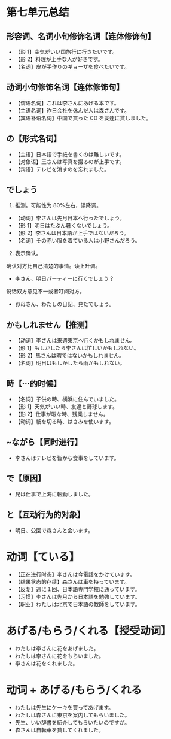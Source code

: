 # 第七单元总结

## 形容词、名词小句修饰名词【连体修饰句】

- 【形 1】空気がいい国旅行に行きたいです。
- 【形 2】料理が上手な人が好きです。
- 【名词】皮が手作りのギョーザを食べたいです。

## 动词小句修饰名词【连体修饰句】

- 【谓语名词】これは李さんにあげる本です。
- 【主语名词】昨日会社を休んだ人は森さんです。
- 【宾语补语名词】中国で買った CD を友達に貸しました。

## の【形式名词】

- 【主语】日本語で手紙を書くのは難しいです。
- 【对象语】王さんは写真を撮るのが上手です。
- 【宾语】テレビを消すのを忘れました。

## でしょう

1. 推测。可能性为 80%左右，读降调。

- 【动词】李さんは先月日本へ行ったでしょう。
- 【形 1】明日はたぶん暑くないでしょう。
- 【形 2】李さんは日本語が上手ではないだろう。
- 【名词】その赤い服を着ている人は小野さんだろう。

2. 表示确认。

确认对方比自己清楚的事情。读上升调。

- 李さん、明日パーティーに行くでしょう？

说话双方意见不一或者叮问对方。

- お母さん、わたしの日記、見たでしょう。

## かもしれません【推测】

- 【动词】李さんは来週東京へ行くかもしれません。
- 【形 1】もしかしたら李さんは忙しいかもしれない。
- 【形 2】馬さんは暇ではないかもしれません。
- 【名词】明日はもしかしたら雨かもしれない。

## 時【···的时候】

- 【名词】子供の時、横浜に住んでいました。
- 【形 1】天気がいい時、友達と野球します。
- 【形 2】仕事が暇な時、残業しません。
- 【动词】紙を切る時、はさみを使います。

## ~ながら【同时进行】

- 李さんはテレビを皆から食事をしています。

## で【原因】

- 兄は仕事で上海に転勤しました。

## と【互动行为的对象】

- 明日、公園で森さんと会います。

# 动词【ている】

- 【正在进行时态】李さんは今電話をかけています。
- 【结果状态的存续】森さんは車を持っています。
- 【反复】週に１回、日本語専門学校に通っています。
- 【习惯】李さんは先月から日本語を勉強しています。
- 【职业】わたしは北京で日本語の教師をしています。

# あげる/もらう/くれる【授受动词】

- わたしは李さんに花をあげました。
- わたしは李さんに花をもらいました。
- 李さんは花をくれました。

# 动词 + あげる/もらう/くれる

- わたしは先生にケーキを買ってあげます。
- わたしは森さんに東京を案内してもらいました。
- 先生、いい辞書を紹介してもらいたいのですが。
- 森さんは自転車を貸してくれました。
